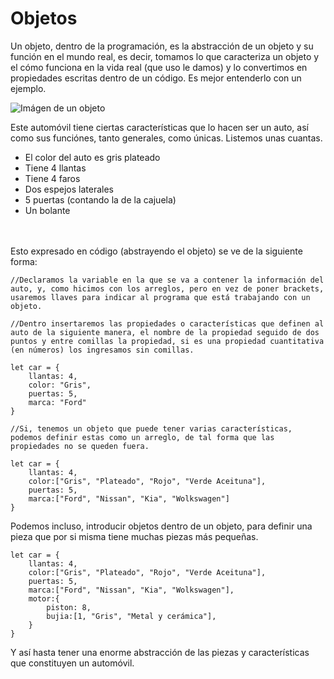# Objetos

Un objeto, dentro de la programación, es la abstracción de un objeto y su función en el mundo real, es decir, tomamos lo que caracteriza un objeto y el cómo funciona en la vida real (que uso le damos) y lo convertimos en propiedades escritas dentro de un código. Es mejor entenderlo con un ejemplo.

![Imágen de un objeto](https://www.ford.mx/content/dam/Ford/website-assets/latam/mx/nameplate/figo/2019/showroom/ford-figo-2019-auto-compacto-lateral-gris.png)

Este automóvil tiene ciertas características que lo hacen ser un auto, así como sus funciónes, tanto generales, como únicas. Listemos unas cuantas.
* El color del auto es gris plateado
* Tiene 4 llantas
* Tiene 4 faros
* Dos espejos laterales
* 5 puertas (contando la de la cajuela)
* Un bolante
<br/>
<br>
Esto expresado en código (abstrayendo el objeto) se ve de la siguiente forma:

```
//Declaramos la variable en la que se va a contener la información del auto, y, como hicimos con los arreglos, pero en vez de poner brackets, usaremos llaves para indicar al programa que está trabajando con un objeto.

//Dentro insertaremos las propiedades o características que definen al auto de la siguiente manera, el nombre de la propiedad seguido de dos puntos y entre comillas la propiedad, si es una propiedad cuantitativa (en números) los ingresamos sin comillas.

let car = {
    llantas: 4,
    color: "Gris",
    puertas: 5,
    marca: "Ford"
}

//Si, tenemos un objeto que puede tener varias características, podemos definir estas como un arreglo, de tal forma que las propiedades no se queden fuera.

let car = {
    llantas: 4,
    color:["Gris", "Plateado", "Rojo", "Verde Aceituna"],
    puertas: 5,
    marca:["Ford", "Nissan", "Kia", "Wolkswagen"]
}
```
Podemos incluso, introducir objetos dentro de un objeto, para definir una pieza que por si misma tiene muchas piezas más pequeñas.
```
let car = {
    llantas: 4,
    color:["Gris", "Plateado", "Rojo", "Verde Aceituna"],
    puertas: 5,
    marca:["Ford", "Nissan", "Kia", "Wolkswagen"],
    motor:{
        piston: 8,
        bujia:[1, "Gris", "Metal y cerámica"],
    }
}
```
Y así hasta tener una enorme abstracción de las piezas y características que constituyen un automóvil.